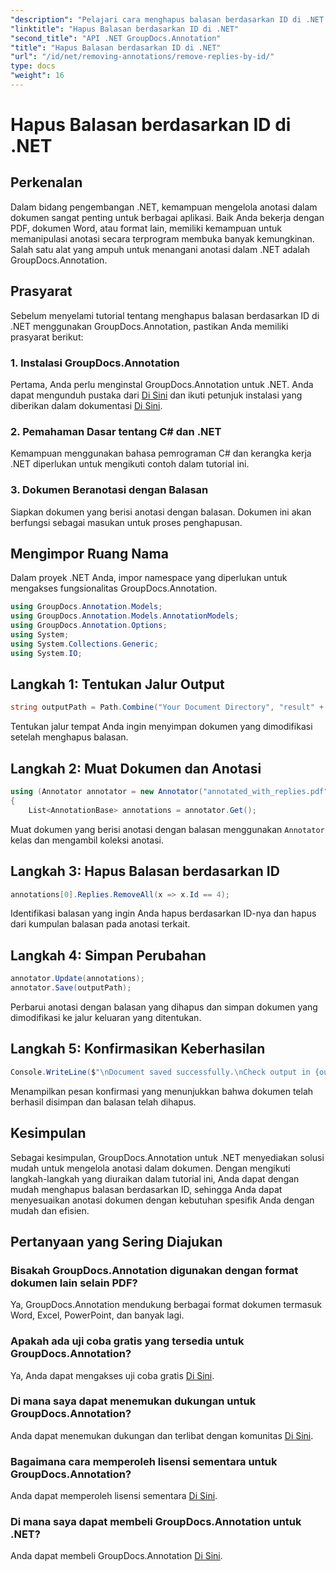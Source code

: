 ```yaml
---
"description": "Pelajari cara menghapus balasan berdasarkan ID di .NET menggunakan GroupDocs.Annotation. Ikuti tutorial langkah demi langkah kami untuk manajemen anotasi dokumen yang efisien."
"linktitle": "Hapus Balasan berdasarkan ID di .NET"
"second_title": "API .NET GroupDocs.Annotation"
"title": "Hapus Balasan berdasarkan ID di .NET"
"url": "/id/net/removing-annotations/remove-replies-by-id/"
type: docs
"weight": 16
---
```


# Hapus Balasan berdasarkan ID di .NET

## Perkenalan
Dalam bidang pengembangan .NET, kemampuan mengelola anotasi dalam dokumen sangat penting untuk berbagai aplikasi. Baik Anda bekerja dengan PDF, dokumen Word, atau format lain, memiliki kemampuan untuk memanipulasi anotasi secara terprogram membuka banyak kemungkinan. Salah satu alat yang ampuh untuk menangani anotasi dalam .NET adalah GroupDocs.Annotation.
## Prasyarat
Sebelum menyelami tutorial tentang menghapus balasan berdasarkan ID di .NET menggunakan GroupDocs.Annotation, pastikan Anda memiliki prasyarat berikut:
### 1. Instalasi GroupDocs.Annotation
Pertama, Anda perlu menginstal GroupDocs.Annotation untuk .NET. Anda dapat mengunduh pustaka dari [Di Sini](https://releases.groupdocs.com/annotation/net/) dan ikuti petunjuk instalasi yang diberikan dalam dokumentasi [Di Sini](https://tutorials.groupdocs.com/annotation/net/).
### 2. Pemahaman Dasar tentang C# dan .NET
Kemampuan menggunakan bahasa pemrograman C# dan kerangka kerja .NET diperlukan untuk mengikuti contoh dalam tutorial ini.
### 3. Dokumen Beranotasi dengan Balasan
Siapkan dokumen yang berisi anotasi dengan balasan. Dokumen ini akan berfungsi sebagai masukan untuk proses penghapusan.

## Mengimpor Ruang Nama
Dalam proyek .NET Anda, impor namespace yang diperlukan untuk mengakses fungsionalitas GroupDocs.Annotation.
```csharp
using GroupDocs.Annotation.Models;
using GroupDocs.Annotation.Models.AnnotationModels;
using GroupDocs.Annotation.Options;
using System;
using System.Collections.Generic;
using System.IO;
```
## Langkah 1: Tentukan Jalur Output
```csharp
string outputPath = Path.Combine("Your Document Directory", "result" + Path.GetExtension("input.pdf"));
```
Tentukan jalur tempat Anda ingin menyimpan dokumen yang dimodifikasi setelah menghapus balasan.
## Langkah 2: Muat Dokumen dan Anotasi
```csharp
using (Annotator annotator = new Annotator("annotated_with_replies.pdf"))
{
    List<AnnotationBase> annotations = annotator.Get();
```
Muat dokumen yang berisi anotasi dengan balasan menggunakan `Annotator` kelas dan mengambil koleksi anotasi.
## Langkah 3: Hapus Balasan berdasarkan ID
```csharp
annotations[0].Replies.RemoveAll(x => x.Id == 4);
```
Identifikasi balasan yang ingin Anda hapus berdasarkan ID-nya dan hapus dari kumpulan balasan pada anotasi terkait.
## Langkah 4: Simpan Perubahan
```csharp
annotator.Update(annotations);
annotator.Save(outputPath);
```
Perbarui anotasi dengan balasan yang dihapus dan simpan dokumen yang dimodifikasi ke jalur keluaran yang ditentukan.
## Langkah 5: Konfirmasikan Keberhasilan
```csharp
Console.WriteLine($"\nDocument saved successfully.\nCheck output in {outputPath}.");
```
Menampilkan pesan konfirmasi yang menunjukkan bahwa dokumen telah berhasil disimpan dan balasan telah dihapus.

## Kesimpulan
Sebagai kesimpulan, GroupDocs.Annotation untuk .NET menyediakan solusi mudah untuk mengelola anotasi dalam dokumen. Dengan mengikuti langkah-langkah yang diuraikan dalam tutorial ini, Anda dapat dengan mudah menghapus balasan berdasarkan ID, sehingga Anda dapat menyesuaikan anotasi dokumen dengan kebutuhan spesifik Anda dengan mudah dan efisien.
## Pertanyaan yang Sering Diajukan
### Bisakah GroupDocs.Annotation digunakan dengan format dokumen lain selain PDF?
Ya, GroupDocs.Annotation mendukung berbagai format dokumen termasuk Word, Excel, PowerPoint, dan banyak lagi.
### Apakah ada uji coba gratis yang tersedia untuk GroupDocs.Annotation?
Ya, Anda dapat mengakses uji coba gratis [Di Sini](https://releases.groupdocs.com/).
### Di mana saya dapat menemukan dukungan untuk GroupDocs.Annotation?
Anda dapat menemukan dukungan dan terlibat dengan komunitas [Di Sini](https://forum.groupdocs.com/c/annotation/10).
### Bagaimana cara memperoleh lisensi sementara untuk GroupDocs.Annotation?
Anda dapat memperoleh lisensi sementara [Di Sini](https://purchase.groupdocs.com/temporary-license/).
### Di mana saya dapat membeli GroupDocs.Annotation untuk .NET?
Anda dapat membeli GroupDocs.Annotation [Di Sini](https://purchase.groupdocs.com/buy).
